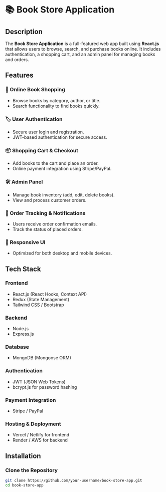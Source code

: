 # 📚 Book Store Application

## Description
The **Book Store Application** is a full-featured web app built using **React.js** that allows users to browse, search, and purchase books online. It includes authentication, a shopping cart, and an admin panel for managing books and orders.

## Features

### 🛒 Online Book Shopping
- Browse books by category, author, or title.
- Search functionality to find books quickly.

### 🏷 User Authentication
- Secure user login and registration.
- JWT-based authentication for secure access.

### 📦 Shopping Cart & Checkout
- Add books to the cart and place an order.
- Online payment integration using Stripe/PayPal.

### 🛠️ Admin Panel
- Manage book inventory (add, edit, delete books).
- View and process customer orders.

### 📩 Order Tracking & Notifications
- Users receive order confirmation emails.
- Track the status of placed orders.

### 📱 Responsive UI
- Optimized for both desktop and mobile devices.

## Tech Stack

### Frontend
- React.js (React Hooks, Context API)
- Redux (State Management)
- Tailwind CSS / Bootstrap

### Backend
- Node.js
- Express.js

### Database
- MongoDB (Mongoose ORM)

### Authentication
- JWT (JSON Web Tokens)
- bcrypt.js for password hashing

### Payment Integration
- Stripe / PayPal

### Hosting & Deployment
- Vercel / Netlify for frontend
- Render / AWS for backend

## Installation

### Clone the Repository
```sh
git clone https://github.com/your-username/book-store-app.git
cd book-store-app

